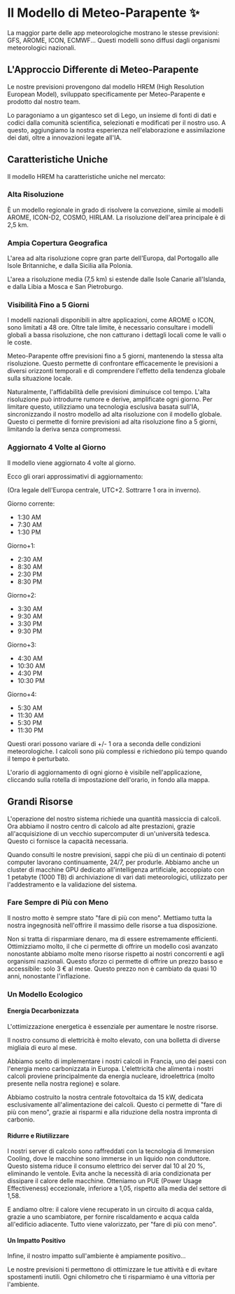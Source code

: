 # Il Modello di Meteo-Parapente ✨

La maggior parte delle app meteorologiche mostrano le stesse previsioni: GFS, AROME, ICON, ECMWF... Questi modelli sono diffusi dagli organismi meteorologici nazionali.

## L'Approccio Differente di Meteo-Parapente

Le nostre previsioni provengono dal modello HREM (High Resolution European Model), sviluppato specificamente per Meteo-Parapente e prodotto dal nostro team.

Lo paragoniamo a un gigantesco set di Lego, un insieme di fonti di dati e codici dalla comunità scientifica, selezionati e modificati per il nostro uso. A questo, aggiungiamo la nostra esperienza nell'elaborazione e assimilazione dei dati, oltre a innovazioni legate all'IA.

## Caratteristiche Uniche

Il modello HREM ha caratteristiche uniche nel mercato:

### Alta Risoluzione

È un modello regionale in grado di risolvere la convezione, simile ai modelli AROME, ICON-D2, COSMO, HIRLAM. La risoluzione dell'area principale è di 2,5 km.

### Ampia Copertura Geografica

L'area ad alta risoluzione copre gran parte dell'Europa, dal Portogallo alle Isole Britanniche, e dalla Sicilia alla Polonia.

L'area a risoluzione media (7,5 km) si estende dalle Isole Canarie all'Islanda, e dalla Libia a Mosca e San Pietroburgo.

### Visibilità Fino a 5 Giorni

I modelli nazionali disponibili in altre applicazioni, come AROME o ICON, sono limitati a 48 ore. Oltre tale limite, è necessario consultare i modelli globali a bassa risoluzione, che non catturano i dettagli locali come le valli o le coste.

Meteo-Parapente offre previsioni fino a 5 giorni, mantenendo la stessa alta risoluzione. Questo permette di confrontare efficacemente le previsioni a diversi orizzonti temporali e di comprendere l'effetto della tendenza globale sulla situazione locale.

Naturalmente, l'affidabilità delle previsioni diminuisce col tempo. L'alta risoluzione può introdurre rumore e derive, amplificate ogni giorno. Per limitare questo, utilizziamo una tecnologia esclusiva basata sull'IA, sincronizzando il nostro modello ad alta risoluzione con il modello globale. Questo ci permette di fornire previsioni ad alta risoluzione fino a 5 giorni, limitando la deriva senza compromessi.

### Aggiornato 4 Volte al Giorno

Il modello viene aggiornato 4 volte al giorno.

Ecco gli orari approssimativi di aggiornamento:

(Ora legale dell'Europa centrale, UTC+2. Sottrarre 1 ora in inverno).

Giorno corrente:

- 1:30 AM
- 7:30 AM
- 1:30 PM

Giorno+1:

- 2:30 AM
- 8:30 AM
- 2:30 PM
- 8:30 PM

Giorno+2:

- 3:30 AM
- 9:30 AM
- 3:30 PM
- 9:30 PM

Giorno+3:

- 4:30 AM
- 10:30 AM
- 4:30 PM
- 10:30 PM

Giorno+4:

- 5:30 AM
- 11:30 AM
- 5:30 PM
- 11:30 PM

Questi orari possono variare di +/- 1 ora a seconda delle condizioni meteorologiche. I calcoli sono più complessi e richiedono più tempo quando il tempo è perturbato.

L'orario di aggiornamento di ogni giorno è visibile nell'applicazione, cliccando sulla rotella di impostazione dell'orario, in fondo alla mappa.

## Grandi Risorse

L'operazione del nostro sistema richiede una quantità massiccia di calcoli. Ora abbiamo il nostro centro di calcolo ad alte prestazioni, grazie all'acquisizione di un vecchio supercomputer di un'università tedesca. Questo ci fornisce la capacità necessaria.

Quando consulti le nostre previsioni, sappi che più di un centinaio di potenti computer lavorano continuamente, 24/7, per produrle. Abbiamo anche un cluster di macchine GPU dedicato all'intelligenza artificiale, accoppiato con 1 petabyte (1000 TB) di archiviazione di vari dati meteorologici, utilizzato per l'addestramento e la validazione del sistema.

### Fare Sempre di Più con Meno

Il nostro motto è sempre stato "fare di più con meno". Mettiamo tutta la nostra ingegnosità nell'offrire il massimo delle risorse a tua disposizione.

Non si tratta di risparmiare denaro, ma di essere estremamente efficienti. Ottimizziamo molto, il che ci permette di offrire un modello così avanzato nonostante abbiamo molte meno risorse rispetto ai nostri concorrenti e agli organismi nazionali. Questo sforzo ci permette di offrire un prezzo basso e accessibile: solo 3 € al mese. Questo prezzo non è cambiato da quasi 10 anni, nonostante l'inflazione.

### Un Modello Ecologico

#### Energia Decarbonizzata

L'ottimizzazione energetica è essenziale per aumentare le nostre risorse.

Il nostro consumo di elettricità è molto elevato, con una bolletta di diverse migliaia di euro al mese.

Abbiamo scelto di implementare i nostri calcoli in Francia, uno dei paesi con l'energia meno carbonizzata in Europa. L'elettricità che alimenta i nostri calcoli proviene principalmente da energia nucleare, idroelettrica (molto presente nella nostra regione) e solare.

Abbiamo costruito la nostra centrale fotovoltaica da 15 kW, dedicata esclusivamente all'alimentazione dei calcoli. Questo ci permette di "fare di più con meno", grazie ai risparmi e alla riduzione della nostra impronta di carbonio.

#### Ridurre e Riutilizzare

I nostri server di calcolo sono raffreddati con la tecnologia di Immersion Cooling, dove le macchine sono immerse in un liquido non conduttore. Questo sistema riduce il consumo elettrico dei server dal 10 al 20 %, eliminando le ventole. Evita anche la necessità di aria condizionata per dissipare il calore delle macchine. Otteniamo un PUE (Power Usage Effectiveness) eccezionale, inferiore a 1,05, rispetto alla media del settore di 1,58.

E andiamo oltre: il calore viene recuperato in un circuito di acqua calda, grazie a uno scambiatore, per fornire riscaldamento e acqua calda all'edificio adiacente. Tutto viene valorizzato, per "fare di più con meno".

#### Un Impatto Positivo

Infine, il nostro impatto sull'ambiente è ampiamente positivo...

Le nostre previsioni ti permettono di ottimizzare le tue attività e di evitare spostamenti inutili. Ogni chilometro che ti risparmiamo è una vittoria per l'ambiente.